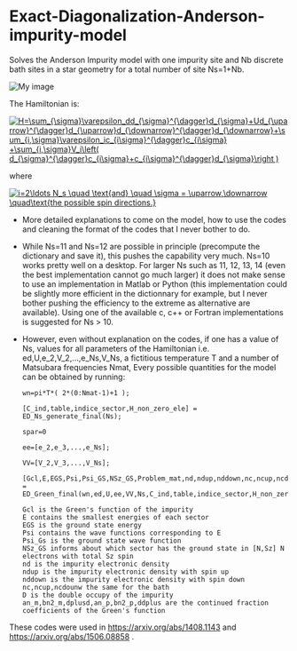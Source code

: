# Exact-Diagonalization-Anderson-impurity-model

Solves the Anderson Impurity model with one impurity site and Nb discrete bath sites in a star geometry for a total number of site Ns=1+Nb.

![My image](github.com/L-F-A./img/StarGeometry.jpg)

The Hamiltonian is:

<a href="https://www.codecogs.com/eqnedit.php?latex=H=\sum_{\sigma}\varepsilon_dd_{\sigma}^{\dagger}d_{\sigma}&plus;Ud_{\uparrow}^{\dagger}d_{\uparrow}d_{\downarrow}^{\dagger}d_{\downarrow}&plus;\sum_{i,\sigma}\varepsilon_ic_{i\sigma}^{\dagger}c_{i\sigma}&space;&plus;\sum_{i,\sigma}V_i\left(&space;d_{\sigma}^{\dagger}c_{i\sigma}&plus;c_{i\sigma}^{\dagger}d_{\sigma}\right&space;)" target="_blank"><img src="https://latex.codecogs.com/gif.latex?H=\sum_{\sigma}\varepsilon_dd_{\sigma}^{\dagger}d_{\sigma}&plus;Ud_{\uparrow}^{\dagger}d_{\uparrow}d_{\downarrow}^{\dagger}d_{\downarrow}&plus;\sum_{i,\sigma}\varepsilon_ic_{i\sigma}^{\dagger}c_{i\sigma}&space;&plus;\sum_{i,\sigma}V_i\left(&space;d_{\sigma}^{\dagger}c_{i\sigma}&plus;c_{i\sigma}^{\dagger}d_{\sigma}\right&space;)" title="H=\sum_{\sigma}\varepsilon_dd_{\sigma}^{\dagger}d_{\sigma}+Ud_{\uparrow}^{\dagger}d_{\uparrow}d_{\downarrow}^{\dagger}d_{\downarrow}+\sum_{i,\sigma}\varepsilon_ic_{i\sigma}^{\dagger}c_{i\sigma} +\sum_{i,\sigma}V_i\left( d_{\sigma}^{\dagger}c_{i\sigma}+c_{i\sigma}^{\dagger}d_{\sigma}\right )" /></a>

where 

<a href="https://www.codecogs.com/eqnedit.php?latex=i=2\ldots&space;N_s&space;\quad&space;\text{and}&space;\quad&space;\sigma&space;=&space;\uparrow,\downarrow&space;\quad\text{the&space;possible&space;spin&space;directions.}" target="_blank"><img src="https://latex.codecogs.com/gif.latex?i=2\ldots&space;N_s&space;\quad&space;\text{and}&space;\quad&space;\sigma&space;=&space;\uparrow,\downarrow&space;\quad\text{the&space;possible&space;spin&space;directions.}" title="i=2\ldots N_s \quad \text{and} \quad \sigma = \uparrow,\downarrow \quad\text{the possible spin directions.}" /></a>



  - More detailed explanations to come on the model, how to use the codes and cleaning the format of the codes that I never       bother to do. 

  - While Ns=11 and Ns=12 are possible in principle (precompute the dictionary and save it), this pushes the capability very much. Ns=10 works pretty well on a desktop. For larger Ns such as 11, 12, 13, 14 (even the best implementation cannot go much larger) it does not make sense to use an implementation in Matlab or Python (this implementation could be slightly more efficient in the dictionnary for example, but I never bother pushing the efficiency to the extreme as alternative are available). Using one of the available c, c++ or Fortran implementations is suggested for Ns > 10. 
  
  - However, even without explanation on the codes, if one has a value of Ns, values for all parameters of the Hamiltonian i.e. ed,U,e_2,V_2,...,e_Ns,V_Ns, a fictitious temperature T and a number of Matsubara frequencies Nmat, Every possible quantities for the model can be obtained by running:

        wn=pi*T*( 2*(0:Nmat-1)+1 );

        [C_ind,table,indice_sector,H_non_zero_ele] = ED_Ns_generate_final(Ns);

        spar=0

        ee=[e_2,e_3,...,e_Ns];

        VV=[V_2,V_3,...,V_Ns];

        [Gcl,E,EGS,Psi,Psi_GS,NSz_GS,Problem_mat,nd,ndup,nddown,nc,ncup,ncdown,D,an_m,bn2_m,dplusd,an_p,bn2_p,ddplus] =      ED_Green_final(wn,ed,U,ee,VV,Ns,C_ind,table,indice_sector,H_non_zero_ele,spar)

        Gcl is the Green's function of the impurity
        E contains the smallest energies of each sector
        EGS is the ground state energy
        Psi contains the wave functions corresponding to E
        Psi_Gs is the ground state wave function
        NSz_GS informs about which sector has the ground state in [N,Sz] N electrons with total Sz spin
        nd is the impurity electronic density
        ndup is the impurity electronic density with spin up
        nddown is the impurity electronic density with spin down
        nc,ncup,ncdounw the same for the bath
        D is the double occupy of the impurity
        an_m,bn2_m,dplusd,an_p,bn2_p,ddplus are the continued fraction coefficients of the Green's function

These codes were used in https://arxiv.org/abs/1408.1143 and https://arxiv.org/abs/1506.08858 .
